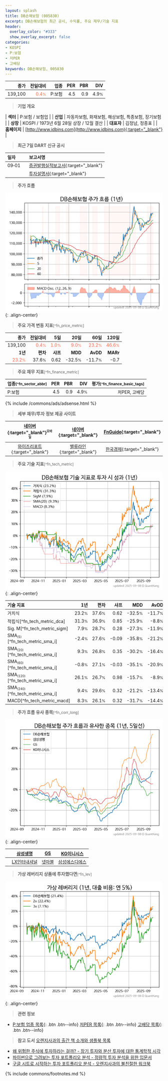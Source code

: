 ```yaml
---
layout: splash
title: DB손해보험 (005830)
excerpt: DB손해보험의 최근 공시, 수익률, 주요 재무/기술 지표
header:
  overlay_color: "#333"
  show_overlay_excerpt: false
categories:
- KOSPI
- P:보험
- 저PER
- 고배당
keywords: DB손해보험, 005830
---
```


| **종가** | **전일대비** | **업종** | **PER** | **PBR** | **DIV** |
| -------: | -----------: | -------: | ------: | ------: | ------: |
| 139,100 | <span style="color: tomato">0.4<small>%</small></span> | P:보험 | 4.5 | 0.9 | 4.9<small>%</small> |

<!-- more -->


> **기업 개요**<a id="company"></a>

| <span style="white-space:nowrap;">**섹터**</span> | P:보험 / 보험업 |
| <span style="white-space:nowrap;">**산업**</span> | 자동차보험, 화재보험, 해상보험, 특종보험, 장기보험 |
| <span style="white-space:nowrap;">**상장**</span> | KOSPI / 1973년 6월 28일 상장 / 12월 결산 |
| <span style="white-space:nowrap;">**대표자**</span> | 김정남, 정종표 |
| <span style="white-space:nowrap;">**홈페이지**</span> | [http://www.idbins.com](http://www.idbins.com){:target="_blank"} |


> **최근 7일 DART 신규 공시**<a id="dart"></a>

| **일자** |      | **보고서명** |
| :------- | :--- | :----------- |
| 09&#x2011;01 | | [증권발행실적보고서](https://dart.fss.or.kr/dsaf001/main.do?rcpNo=20250901000541){:target="_blank"} |
|  | | [투자설명서](https://dart.fss.or.kr/dsaf001/main.do?rcpNo=20250901000009){:target="_blank"} |


> **주가 흐름**<a id="price"></a>

![005830](/stock/images/005830.png){: .align-center}


> **주요 가격 변동 지표**<small>[^fn_price_metric]</small>

| **종가** | **전일대비** | **5일** | **20일** | **60일** | **120일** |
| -------: | -----------: | ------: | -------: | -------: | --------: |
| 139,100 | <span style="color: tomato">0.4<small>%</small></span> | <span style="color: tomato">1.0<small>%</small></span> | <span style="color: tomato">9.0<small>%</small></span> | <span style="color: tomato">23.2<small>%</small></span> | <span style="color: tomato">46.6<small>%</small></span> |
| **1년** | **편차** | **샤프** | **MDD** | **AvDD** | **MARr** |
| <span style="color: tomato">23.2<small>%</small></span> | 37.6<small>%</small> | 0.62 | -32.5<small>%</small> | -11.7<small>%</small> | -0.7 |


> **주요 재무 지표**<small>[^fn_finance_metric]</small>

| **업종**<small>[^fn_sector_abbr]</small> | **PER** | **PBR** | **DIV** | **평가**<small>[^fn_finance_basic_tags]</small> |
| :--------------------------------------- | ------: | ------: | ------: | ----------------------------------------------: |
| P:보험 | 4.5 | 0.9 | 4.9<small>%</small> | 저PER, 고배당 |



{% include /commons/ads/adsense.html %}

> **세부 재무/투자 정보 제공 사이트**

| [네이버](https://m.stock.naver.com/domestic/stock/005830/finance/summary){:target="_blank"}<sup><small>모바일</small></sup> | [네이버](https://finance.naver.com/item/coinfo.naver?code=005830){:target="_blank"} | [FnGuide](https://comp.fnguide.com/SVO2/ASP/SVD_Invest.asp?gicode=A005830&MenuYn=Y){:target="_blank"} |
| :---: | :---: | :---: |
| [와이즈리포트](https://comp.wisereport.co.kr/company/c1040001.aspx?cmp_cd=005830){:target="_blank"} | [밸류라인](https://www.valueline.co.kr/finance/summary/005830){:target="_blank"} | [한국경제](https://markets.hankyung.com/stock/005830/financial-summary){:target="_blank"} |


> **주요 기술 지표**<small>[^fn_tech_metric]</small>


![005830](/stock/images/005830_tech.png){: .align-center}

| **기술 지표** | **1년** | **편차** | **샤프** | **MDD** | **AvDD** |
| :------------ | ------: | -----------: | -------: | ------: | -------: |
| 거치식 | 23.2<small>%</small> | 37.6<small>%</small> | 0.62 | -32.5<small>%</small> | -11.7<small>%</small> |
| 적립식[^fn_tech_metric_dca] | 31.3<small>%</small> | 36.9<small>%</small> | 0.85 | -25.9<small>%</small> | -8.8<small>%</small> |
| Sig. M[^fn_tech_metric_sigm] | 7.9<small>%</small> | 28.7<small>%</small> | 0.28 | -27.3<small>%</small> | -11.9<small>%</small> |
| SMA<small><sub>(5)</sub></small>[^fn_tech_metric_sma_i] | -2.4<small>%</small> | 27.6<small>%</small> | -0.09 | -35.8<small>%</small> | -21.2<small>%</small> |
| SMA<small><sub>(20)</sub></small>[^fn_tech_metric_sma_i] | 9.3<small>%</small> | 26.8<small>%</small> | 0.35 | -30.2<small>%</small> | -16.4<small>%</small> |
| SMA<small><sub>(60)</sub></small>[^fn_tech_metric_sma_i] | -0.8<small>%</small> | 27.1<small>%</small> | -0.03 | -35.1<small>%</small> | -20.9<small>%</small> |
| SMA<small><sub>(120)</sub></small>[^fn_tech_metric_sma_i] | 26.1<small>%</small> | 26.7<small>%</small> | 0.98 | -15.7<small>%</small> | -8.9<small>%</small> |
| SMA<small><sub>(240)</sub></small>[^fn_tech_metric_sma_i] | 9.4<small>%</small> | 29.6<small>%</small> | 0.32 | -21.2<small>%</small> | -13.4<small>%</small> |
| MACD[^fn_tech_metric_macd] | 8.3<small>%</small> | 26.1<small>%</small> | 0.32 | -31.7<small>%</small> | -14.4<small>%</small> |


> **주가 흐름 유사 종목**<a id="corr"></a><small>[^fn_corr_long]</small>

![005830](/stock/images/005830_corr.png){: .align-center}

|       | [삼성생명](/032830/) | [GS](/078930/) | [KG이니시스](/035600/) |
| :---: | :------------------------------------: | :------------------------------------: | :------------------------------------: |
|       | [LX인터내셔널](/001120/) | [넷마블](/251270/) | [삼성에스디에스](/018260/) |


> **가상 레버리지 상품에 투자했다면**<a id="2x"></a><small>[^fn_lev]</small>

![005830](/stock/images/005830_2x.png){: .align-center}


> **관련 정보**

- [P:보험 업종 목록](/stats/sector/kospi_업종_보험_종목/){: .btn .btn--info} [저PER 목록](/fn/fn_low_per/){: .btn .btn--info} [고배당 목록](/fn/fn_high_div/){: .btn .btn--info}

> **참고 도서** [오렌지사과의 출간 책 소개와 샘플북 목록](https://kongdori.tistory.com/691)

- [왜 위험한 주식에 투자하라는 걸까? - 장기 투자와 분산 투자에 대한 통계학적 시각](https://kongdori.tistory.com/421)
- [파이썬으로 그려보는 투자 포트폴리오 분석  - 정량적 투자 분석을 위한 입문서](https://kongdori.tistory.com/643)
- [구글 시트로 시작하는 투자 포트폴리오 분석 - 오렌지사과의 불친절한 워크북](https://kongdori.tistory.com/449)


{% include commons/footnotes.md %}